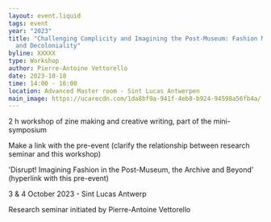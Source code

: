 ```yaml
---
layout: event.liquid
tags: event
year: "2023"
title: "Challenging Complicity and Imagining the Post-Museum: Fashion Museums
  and Decoloniality"
byline: XXXXX
type: Workshop
author: Pierre-Antoine Vettorello
date: 2023-10-18
time: 14:00 - 16:00
location: Advanced Master room - Sint Lucas Antwerpen
main_image: https://ucarecdn.com/1da8bf9a-941f-4eb8-b924-94598a56fb4a/
---
```

2 h workshop of zine making and creative writing, part of the mini-symposium



Make a link with the pre-event (clarify the relationship between research seminar and this workshop)

'Disrupt! Imagining Fashion in the Post-Museum, the Archive and Beyond' (hyperlink with this pre-event)

3 & 4 October 2023 - Sint Lucas Antwerp

Research seminar initiated by Pierre-Antoine Vettorello